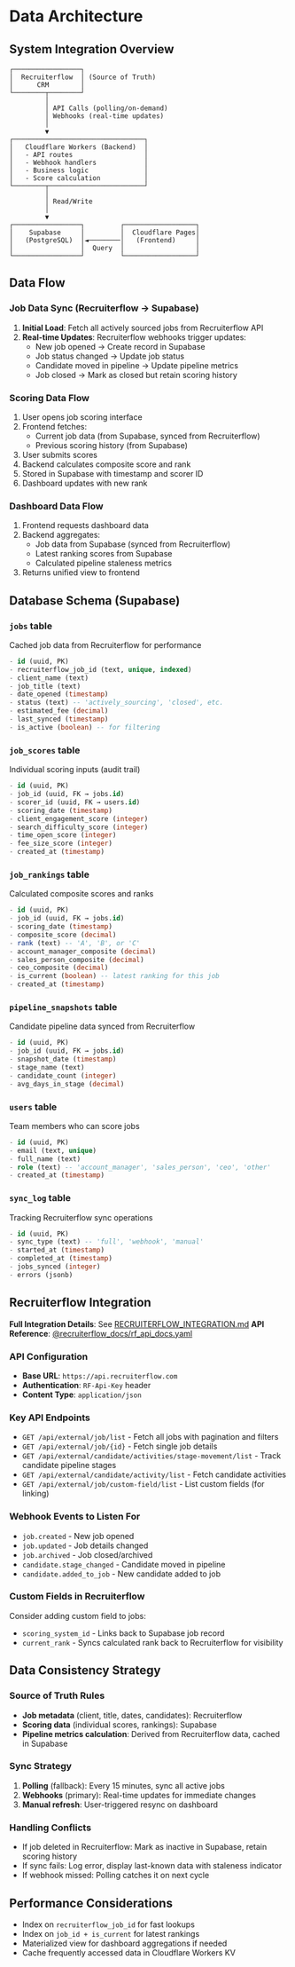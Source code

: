 # Data Architecture

## System Integration Overview

```
┌─────────────────┐
│  Recruiterflow  │ (Source of Truth)
│      CRM        │
└────────┬────────┘
         │
         │ API Calls (polling/on-demand)
         │ Webhooks (real-time updates)
         │
         ▼
┌─────────────────────────────────┐
│   Cloudflare Workers (Backend)  │
│   - API routes                  │
│   - Webhook handlers            │
│   - Business logic              │
│   - Score calculation           │
└────────┬────────────────────────┘
         │
         │ Read/Write
         │
         ▼
┌─────────────────┐         ┌──────────────────┐
│    Supabase     │         │  Cloudflare Pages│
│   (PostgreSQL)  │◄────────│   (Frontend)     │
│                 │  Query  │                  │
└─────────────────┘         └──────────────────┘
```

## Data Flow

### Job Data Sync (Recruiterflow → Supabase)
1. **Initial Load**: Fetch all actively sourced jobs from Recruiterflow API
2. **Real-time Updates**: Recruiterflow webhooks trigger updates:
   - New job opened → Create record in Supabase
   - Job status changed → Update job status
   - Candidate moved in pipeline → Update pipeline metrics
   - Job closed → Mark as closed but retain scoring history

### Scoring Data Flow
1. User opens job scoring interface
2. Frontend fetches:
   - Current job data (from Supabase, synced from Recruiterflow)
   - Previous scoring history (from Supabase)
3. User submits scores
4. Backend calculates composite score and rank
5. Stored in Supabase with timestamp and scorer ID
6. Dashboard updates with new rank

### Dashboard Data Flow
1. Frontend requests dashboard data
2. Backend aggregates:
   - Job data from Supabase (synced from Recruiterflow)
   - Latest ranking scores from Supabase
   - Calculated pipeline staleness metrics
3. Returns unified view to frontend

## Database Schema (Supabase)

### `jobs` table
Cached job data from Recruiterflow for performance
```sql
- id (uuid, PK)
- recruiterflow_job_id (text, unique, indexed)
- client_name (text)
- job_title (text)
- date_opened (timestamp)
- status (text) -- 'actively_sourcing', 'closed', etc.
- estimated_fee (decimal)
- last_synced (timestamp)
- is_active (boolean) -- for filtering
```

### `job_scores` table
Individual scoring inputs (audit trail)
```sql
- id (uuid, PK)
- job_id (uuid, FK → jobs.id)
- scorer_id (uuid, FK → users.id)
- scoring_date (timestamp)
- client_engagement_score (integer)
- search_difficulty_score (integer)
- time_open_score (integer)
- fee_size_score (integer)
- created_at (timestamp)
```

### `job_rankings` table
Calculated composite scores and ranks
```sql
- id (uuid, PK)
- job_id (uuid, FK → jobs.id)
- scoring_date (timestamp)
- composite_score (decimal)
- rank (text) -- 'A', 'B', or 'C'
- account_manager_composite (decimal)
- sales_person_composite (decimal)
- ceo_composite (decimal)
- is_current (boolean) -- latest ranking for this job
- created_at (timestamp)
```

### `pipeline_snapshots` table
Candidate pipeline data synced from Recruiterflow
```sql
- id (uuid, PK)
- job_id (uuid, FK → jobs.id)
- snapshot_date (timestamp)
- stage_name (text)
- candidate_count (integer)
- avg_days_in_stage (decimal)
```

### `users` table
Team members who can score jobs
```sql
- id (uuid, PK)
- email (text, unique)
- full_name (text)
- role (text) -- 'account_manager', 'sales_person', 'ceo', 'other'
- created_at (timestamp)
```

### `sync_log` table
Tracking Recruiterflow sync operations
```sql
- id (uuid, PK)
- sync_type (text) -- 'full', 'webhook', 'manual'
- started_at (timestamp)
- completed_at (timestamp)
- jobs_synced (integer)
- errors (jsonb)
```

## Recruiterflow Integration

**Full Integration Details**: See [RECRUITERFLOW_INTEGRATION.md](RECRUITERFLOW_INTEGRATION.md)
**API Reference**: [@recruiterflow_docs/rf_api_docs.yaml](../recruiterflow_docs/rf_api_docs.yaml)

### API Configuration
- **Base URL**: `https://api.recruiterflow.com`
- **Authentication**: `RF-Api-Key` header
- **Content Type**: `application/json`

### Key API Endpoints
- `GET /api/external/job/list` - Fetch all jobs with pagination and filters
- `GET /api/external/job/{id}` - Fetch single job details
- `GET /api/external/candidate/activities/stage-movement/list` - Track candidate pipeline stages
- `GET /api/external/candidate/activity/list` - Fetch candidate activities
- `GET /api/external/job/custom-field/list` - List custom fields (for linking)

### Webhook Events to Listen For
- `job.created` - New job opened
- `job.updated` - Job details changed
- `job.archived` - Job closed/archived
- `candidate.stage_changed` - Candidate moved in pipeline
- `candidate.added_to_job` - New candidate added to job

### Custom Fields in Recruiterflow
Consider adding custom field to jobs:
- `scoring_system_id` - Links back to Supabase job record
- `current_rank` - Syncs calculated rank back to Recruiterflow for visibility

## Data Consistency Strategy

### Source of Truth Rules
- **Job metadata** (client, title, dates, candidates): Recruiterflow
- **Scoring data** (individual scores, rankings): Supabase
- **Pipeline metrics calculation**: Derived from Recruiterflow data, cached in Supabase

### Sync Strategy
1. **Polling** (fallback): Every 15 minutes, sync all active jobs
2. **Webhooks** (primary): Real-time updates for immediate changes
3. **Manual refresh**: User-triggered resync on dashboard

### Handling Conflicts
- If job deleted in Recruiterflow: Mark as inactive in Supabase, retain scoring history
- If sync fails: Log error, display last-known data with staleness indicator
- If webhook missed: Polling catches it on next cycle

## Performance Considerations
- Index on `recruiterflow_job_id` for fast lookups
- Index on `job_id + is_current` for latest rankings
- Materialized view for dashboard aggregations if needed
- Cache frequently accessed data in Cloudflare Workers KV
